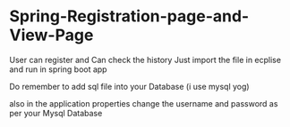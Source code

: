 # Spring-Registration-page-and-View-Page
User can register and Can check the history
Just import the file in ecplise
and run in spring boot app

Do remember to add sql file into your Database (i use mysql yog)

also in the application properties change the username and password as per your Mysql Database
